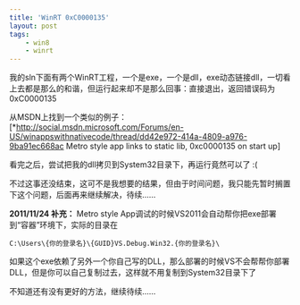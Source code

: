 ```yaml
---
title: 'WinRT 0xC0000135'
layout: post
tags:
    - win8
    - winrt
---
```


我的sln下面有两个WinRT工程，一个是exe，一个是dll，exe动态链接dll，一切看上去都是那么的和谐，但运行起来却不是那么回事：直接退出，返回错误码为0xC0000135

从MSDN上找到一个类似的例子：[*<http://social.msdn.microsoft.com/Forums/en-US/winappswithnativecode/thread/dd42e972-414a-4809-a976-9ba91ec668ac>   Metro style app links to static lib, 0xc0000135 on start up]

看完之后，尝试把我的dll拷贝到System32目录下，再运行竟然可以了 :(

不过这事还没结束，这可不是我想要的结果，但由于时间问题，我只能先暂时搁置下这个问题，后面再来继续解决，待续……

**2011/11/24 补充：**
Metro style App调试的时候VS2011会自动帮你把exe部署到“容器”环境下，实际的目录在


    C:\Users\{你的登录名}\{GUID}VS.Debug.Win32.{你的登录名}\


如果这个exe依赖了另外一个你自己写的DLL，那么部署的时候VS不会帮帮你部署DLL，但是你可以自己复制过去，这样就不用复制到System32目录下了

不知道还有没有更好的方法，继续待续……